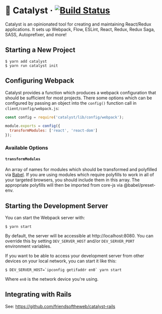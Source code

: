 # 🧪 Catalyst &middot; [![Build Status](https://travis-ci.org/friendsoftheweb/catalyst.svg?branch=master)](https://travis-ci.org/friendsoftheweb/catalyst)

Catalyst is an opinionated tool for creating and maintaining React/Redux applications. It sets up Webpack, Flow, ESLint, React, Redux, Redux Saga, SASS, Autoprefixer, and more!

## Starting a New Project

```
$ yarn add catalyst
$ yarn run catalyst init
```

## Configuring Webpack

Catalyst provides a function which produces a webpack configuration that should
be sufficient for most projects. There some options which can be configured
by passing an object into the `config()` function call in
`client/config/webpack.js`:

```javascript
const config = require('catalyst/lib/config/webpack');

module.exports = config({
  transformModules: ['react', 'react-dom']
});
```

### Available Options

#### `transformModules`

An array of names for modules which should be transformed and polyfilled via
[Babel](https://babeljs.io/). If you are using modules which require polyfills
to work in all of your targeted browsers, you should include them in this array.
The appropriate polyfills will then be imported from core-js via
@babel/preset-env.

## Starting the Development Server

You can start the Webpack server with:

```
$ yarn start
```

By default, the server will be accessible at http://localhost:8080. You can override this by setting
`DEV_SERVER_HOST` and/or `DEV_SERVER_PORT` environment variables.

If you want to be able to access your development server from other devices on your local network,
you can start it like this:

```
$ DEV_SERVER_HOST=`ipconfig getifaddr en0` yarn start
```

Where `en0` is the network device you're using.

## Integrating with Rails

See: https://github.com/friendsoftheweb/catalyst-rails
